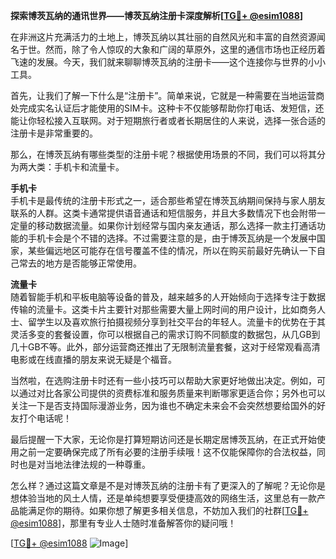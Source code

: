**探索博茨瓦纳的通讯世界——博茨瓦纳注册卡深度解析[[TG💪+ @esim1088](https://t.me/s/esim1088)]**

在非洲这片充满活力的土地上，博茨瓦纳以其壮丽的自然风光和丰富的自然资源闻名于世。然而，除了令人惊叹的大象和广阔的草原外，这里的通信市场也正经历着飞速的发展。今天，我们就来聊聊博茨瓦纳的注册卡——这个连接你与世界的小小工具。

首先，让我们了解一下什么是“注册卡”。简单来说，它就是一种需要在当地运营商处完成实名认证后才能使用的SIM卡。这种卡不仅能够帮助你打电话、发短信，还能让你轻松接入互联网。对于短期旅行者或者长期居住的人来说，选择一张合适的注册卡是非常重要的。

那么，在博茨瓦纳有哪些类型的注册卡呢？根据使用场景的不同，我们可以将其分为两大类：手机卡和流量卡。

**手机卡**  
手机卡是最传统的注册卡形式之一，适合那些希望在博茨瓦纳期间保持与家人朋友联系的人群。这类卡通常提供语音通话和短信服务，并且大多数情况下也会附带一定量的移动数据流量。如果你计划经常与国内亲友通话，那么选择一款主打通话功能的手机卡会是个不错的选择。不过需要注意的是，由于博茨瓦纳是一个发展中国家，某些偏远地区可能存在信号覆盖不佳的情况，所以在购买前最好先确认一下自己常去的地方是否能够正常使用。

**流量卡**  
随着智能手机和平板电脑等设备的普及，越来越多的人开始倾向于选择专注于数据传输的流量卡。这类卡片主要针对那些需要大量上网时间的用户设计，比如商务人士、留学生以及喜欢旅行拍摄视频分享到社交平台的年轻人。流量卡的优势在于其灵活多变的套餐设置，你可以根据自己的需求订购不同额度的数据包，从几GB到几十GB不等。此外，部分运营商还推出了无限制流量套餐，这对于经常观看高清电影或在线直播的朋友来说无疑是个福音。

当然啦，在选购注册卡时还有一些小技巧可以帮助大家更好地做出决定。例如，可以通过对比各家公司提供的资费标准和服务质量来判断哪家更适合你；另外也可以关注一下是否支持国际漫游业务，因为谁也不确定未来会不会突然想要给国外的好友打个电话呢！

最后提醒一下大家，无论你是打算短期访问还是长期定居博茨瓦纳，在正式开始使用之前一定要确保完成了所有必要的注册手续哦！这不仅能保障你的合法权益，同时也是对当地法律法规的一种尊重。

怎么样？通过这篇文章是不是对博茨瓦纳的注册卡有了更深入的了解呢？无论你是想体验当地的风土人情，还是单纯想要享受便捷高效的网络生活，这里总有一款产品能满足你的期待。如果你想了解更多相关信息，不妨加入我们的社群[[TG💪+ @esim1088](https://t.me/s/esim1088)]，那里有专业人士随时准备解答你的疑问哦！

[[TG💪+ @esim1088](https://t.me/s/esim1088) ![Image](https://i.postimg.cc/4NQfJmqS/Snipaste-2025-05-13-00-14-12.png)]